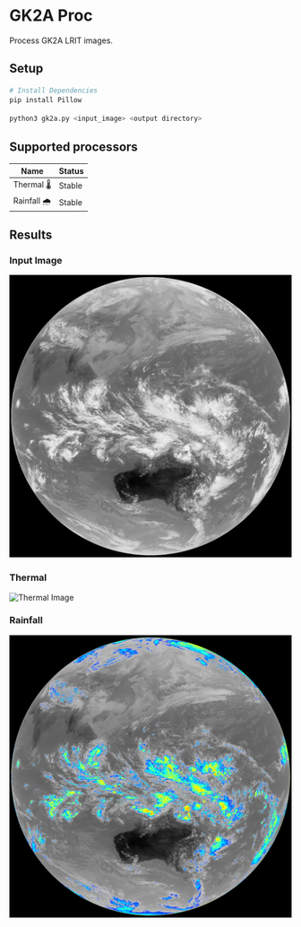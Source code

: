 # GK2A Proc
Process GK2A LRIT images.

## Setup
```bash
# Install Dependencies
pip install Pillow

python3 gk2a.py <input_image> <output directory>
```


## Supported processors
|Name|Status|
|----|------|
|Thermal 🌡|Stable|
|Rainfall 🌧|Stable|


## Results

### Input Image
![Input Image](sample/img.png)

### Thermal
![Thermal Image](output/thermal.png)


### Rainfall
![Rainfall Image](output/rainfall.png)
